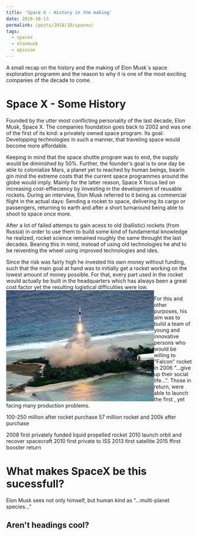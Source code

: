 ```yaml
---
title: 'Space X - History in the making'
date: 2018-10-13
permalink: /posts/2018/10/spacex/
tags:
  - spacex
  - elonmusk 
  - opinion
---
```


A small recap on the history and the making of Elon Musk`s space exploration programm and the reason to why it is one of the most exciting companies of the decade to come.

Space X - Some History
======
Founded by the utter most conflicting personality of the last decade, Elon Musk, Space X. The companies foundation goes back to 2002 and was one of the first of its kind: a privately owned space program. Its goal: Developping technologies in such a manner, that traveling space would become more affordable. 

Keeping in mind that the space shuttle program was to end, the supply would be diminished by 50%. Further, the founder's goal is to one day be able to colonialize Mars, a planet yet to reached by human beings, bearin gin mind the extreme costs that the current space programmes around the globe would imply. Mainly for the latter reason, Space X focus lied on increasing cost-effieciency by iinvesting in the development of reusable rockets. During an interview, Elon Musk referred to it being as commercial flight in the actual days: Sending a rocket to space, delivering its cargo or passengers, returning to earth and after a short turnaround being able to shoot to space once more. 

After a lot of failed attemps to gain acess to old (ballistic) rockets (from Russia) in order to use them to build some kind of fundamental knowledge he realized, rocket science remained roughly the same throught the last decades. Bearing this in mind, instead of using old technologies he ahd to be reiventing the wheel using improved technologies and ides. 

Since the risk was fairly high he invested his own money without funding, such that the main goal at hand was to initially get a rocket working on the lowest amount of money possible. For that, every part used in the rocket would actually be built in the headquarters which has always been a great cost factor yet the resulting logistical difficulties were low. <br/><img src='/images/falcon1.jpg' width="400" height="300" align="left"/><p>For this and other purposes, his aim was to build a team of young and innovative persons who would be willing to "Falcon" rocket in 2006 "...give up their social life...". Those in return, were able to launch the first , yet facing many production problems.</p>

100-250 million after rocket purchase
57 million rocket and 200k after purchase

2008 first privately funded liquid propelled rocket 
2010 launch orbit and recover spacecraft
2010 first private to ISS
2013 first satellite
2015 ffirst booster return







What makes SpaceX be this sucessfull?
======

Elon Musk sees not only himself, but human kind as "...multi-planet species..."

Aren't headings cool?
------
